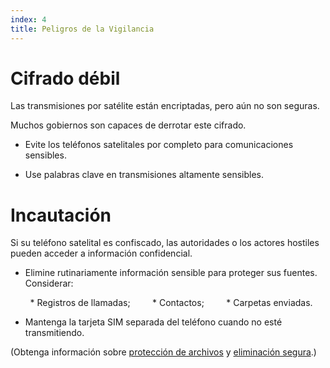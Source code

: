 ```yaml
---
index: 4
title: Peligros de la Vigilancia
---
```

# Cifrado débil

Las transmisiones por satélite están encriptadas, pero aún no son seguras.

Muchos gobiernos son capaces de derrotar este cifrado.

*   Evite los teléfonos satelitales por completo para comunicaciones sensibles.

*   Use palabras clave en transmisiones altamente sensibles.

# Incautación

Si su teléfono satelital es confiscado, las autoridades o los actores hostiles pueden acceder a información confidencial.

*   Elimine rutinariamente información sensible para proteger sus fuentes. Considerar:

        *   Registros de llamadas;
        * Contactos;
        * Carpetas enviadas.

*   Mantenga la tarjeta SIM separada del teléfono cuando no esté transmitiendo.

(Obtenga información sobre [protección de archivos](umbrella://lesson/protecting-files)  y [eliminación segura](umbrella://lesson/safely-deleting).)